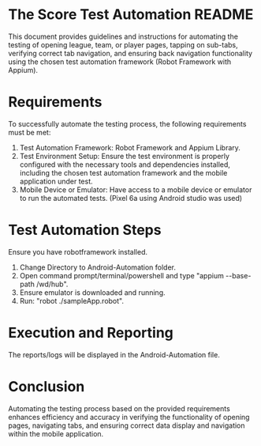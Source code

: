 # The Score Test Automation README
This document provides guidelines and instructions for automating the testing of opening league, team, or player pages, tapping on sub-tabs, verifying correct tab navigation, and ensuring back navigation functionality using the chosen test automation framework (Robot Framework with Appium).

# Requirements
To successfully automate the testing process, the following requirements must be met:
1. Test Automation Framework: Robot Framework and Appium Library.
2. Test Environment Setup: Ensure the test environment is properly configured with the necessary tools and dependencies installed, including the chosen test automation framework and the mobile application under test.
3. Mobile Device or Emulator: Have access to a mobile device or emulator to run the automated tests. (Pixel 6a using Android studio was used)

# Test Automation Steps
Ensure you have robotframework installed. 
1. Change Directory to Android-Automation folder. 
2. Open command prompt/terminal/powershell and type "appium --base-path /wd/hub".
3. Ensure emulator is downloaded and running.
4. Run: "robot ./sampleApp.robot".

# Execution and Reporting
The reports/logs will be displayed in the Android-Automation file.

# Conclusion
Automating the testing process based on the provided requirements enhances efficiency and accuracy in verifying the functionality of opening pages, navigating tabs, and ensuring correct data display and navigation within the mobile application.
